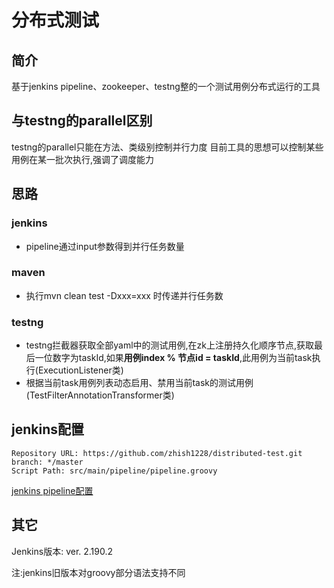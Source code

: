 # 分布式测试

## 简介
基于jenkins pipeline、zookeeper、testng整的一个测试用例分布式运行的工具

## 与testng的parallel区别
testng的parallel只能在方法、类级别控制并行力度
目前工具的思想可以控制某些用例在某一批次执行,强调了调度能力

## 思路
### jenkins
* pipeline通过input参数得到并行任务数量
### maven
* 执行mvn clean test -Dxxx=xxx 时传递并行任务数
### testng
* testng拦截器获取全部yaml中的测试用例,在zk上注册持久化顺序节点,获取最后一位数字为taskId,如果**用例index % 节点id = taskId**,此用例为当前task执行(ExecutionListener类)
* 根据当前task用例列表动态启用、禁用当前task的测试用例(TestFilterAnnotationTransformer类)

## jenkins配置
```
Repository URL: https://github.com/zhish1228/distributed-test.git
branch: */master
Script Path: src/main/pipeline/pipeline.groovy
```

[jenkins pipeline配置](src/pic)

## 其它
Jenkins版本: ver. 2.190.2

注:jenkins旧版本对groovy部分语法支持不同
